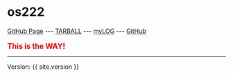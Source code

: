 # os222

[GitHub Page](https://ikrabhakti113.github.io/os222/) ---
[TARBALL]() ---
[myLOG](TXT/mylog.txt) ---
[GitHub](https://github.com/ikrabhakti113/os222/)
<br><br>
<span style="color:red; font-weight:bold; font-size:larger;">This is the WAY!</span>
<hr>
Version: {{ site.version }}
